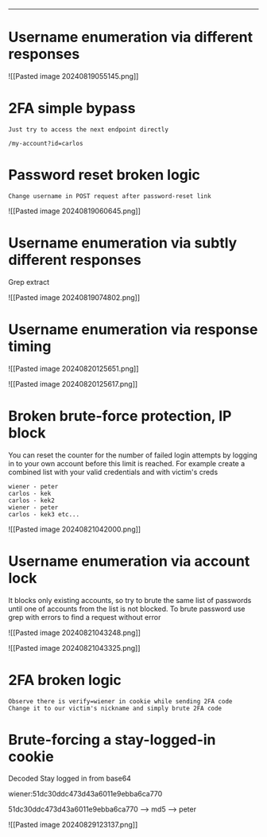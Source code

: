 ____

# Username enumeration via different responses

![[Pasted image 20240819055145.png]]

# 2FA simple bypass

```
Just try to access the next endpoint directly 

/my-account?id=carlos
```

# Password reset broken logic

```
Change username in POST request after password-reset link
```

![[Pasted image 20240819060645.png]]

# Username enumeration via subtly different responses

Grep extract

![[Pasted image 20240819074802.png]]

# Username enumeration via response timing

![[Pasted image 20240820125651.png]]

![[Pasted image 20240820125617.png]]

# Broken brute-force protection, IP block

You can reset the counter for the number of failed login attempts by logging in to your own account before this limit is reached. For example create a combined list with your valid credentials and with victim's creds

```
wiener - peter
carlos - kek
carlos - kek2
wiener - peter
carlos - kek3 etc...
```

![[Pasted image 20240821042000.png]]

# Username enumeration via account lock

It blocks only existing accounts, so try to brute the same list of passwords until one of accounts from the list is not blocked.
To brute password use grep with errors to find a request without error

![[Pasted image 20240821043248.png]]

![[Pasted image 20240821043325.png]]

# 2FA broken logic

```
Observe there is verify=wiener in cookie while sending 2FA code
Change it to our victim's nickname and simply brute 2FA code
```


# Brute-forcing a stay-logged-in cookie

Decoded Stay logged in from base64

wiener:51dc30ddc473d43a6011e9ebba6ca770

51dc30ddc473d43a6011e9ebba6ca770 --> md5 --> peter

![[Pasted image 20240829123137.png]]

